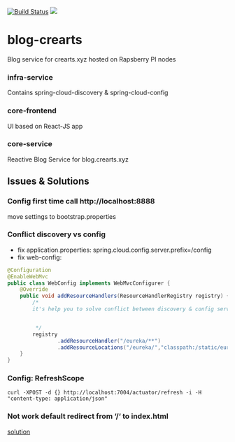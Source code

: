[![Build Status](https://travis-ci.org/darvik80/blog-crearts.svg?branch=master)](https://travis-ci.org/darvik80/blog-crearts)
[![](https://jitpack.io/v/darvik80/blog-crearts.svg)](https://jitpack.io/#darvik80/blog-crearts)

# blog-crearts
Blog service for crearts.xyz hosted on Rapsberry PI nodes 

### infra-service
Contains spring-cloud-discovery & spring-cloud-config

### core-frontend
UI based on React-JS app

### core-service
Reactive Blog Service for blog.crearts.xyz

## Issues & Solutions
### Config first time call http://localhost:8888
move settings to bootstrap.properties

### Conflict discovery vs config 
- fix application.properties: spring.cloud.config.server.prefix=/config
- fix web-config:
```java
@Configuration
@EnableWebMvc
public class WebConfig implements WebMvcConfigurer {
    @Override
    public void addResourceHandlers(ResourceHandlerRegistry registry) {
        /*
        it's help you to solve conflict between discovery & config services


         */
        registry
                .addResourceHandler("/eureka/**")
                .addResourceLocations("/eureka/","classpath:/static/eureka/");
    }
}
```

### Config: RefreshScope
```shell script
curl -XPOST -d {} http://localhost:7004/actuator/refresh -i -H "content-type: application/json"
```

### Not work default redirect from ‘/‘ to index.html
[solution](https://stackoverflow.com/questions/45147280/spring-webflux-how-to-forward-to-index-html-to-serve-static-content)
        